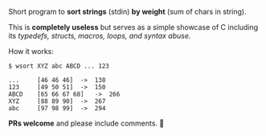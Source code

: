 Short program to **sort strings** (stdin) **by weight** (sum of chars in string).

This is **completely useless** but serves as a simple showcase of C including its *typedefs, structs, macros, loops, and syntax abuse.*


How it works:
```
$ wsort XYZ abc ABCD ... 123

... 	[46 46 46]	->	138
123 	[49 50 51]	->	150
ABCD 	[65 66 67 68]	->	266
XYZ 	[88 89 90]	->	267
abc 	[97 98 99]	->	294
```

**PRs welcome** and please include comments. :monkey:
